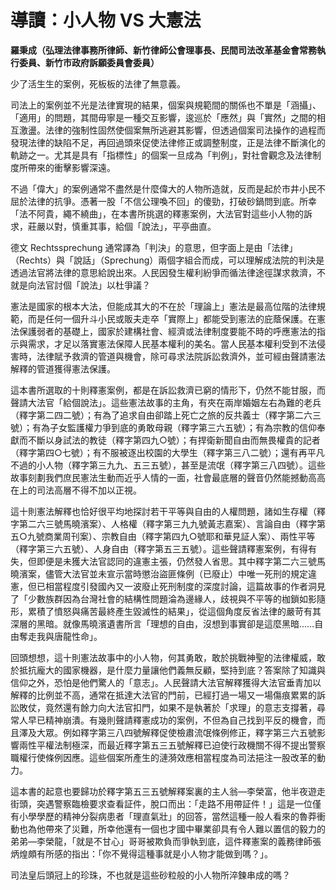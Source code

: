# 導讀：小人物 VS 大憲法

**羅秉成（弘理法律事務所律師、新竹律師公會理事長、民間司法改革基金會常務執行委員、新竹市政府訴願委員會委員）**

少了活生生的案例，死板板的法律了無意義。

司法上的案例並不光是法律實現的結果，個案與規範間的關係也不單是「涵攝」、「適用」的問題，其間毋寧是一種交互影響，逡巡於「應然」與「實然」之間的相互激盪。法律的強制性固然使個案無所逃避其影響，但透過個案司法操作的過程而發現法律的缺陷不足，再回過頭來促使法律修正或調整制度，正是法律不斷演化的軌跡之一。尤其是具有「指標性」的個案一旦成為「判例」，對社會觀念及法律制度所帶來的衝擊影響深遠。

不過「偉大」的案例通常不盡然是什麼偉大的人物所造就，反而是起於市井小民不屈於法律的抗爭。憑著一股「不信公理喚不回」的傻勁，打破砂鍋問到底。所幸「法不阿貴，繩不繞曲」，在本書所挑選的釋憲案例，大法官對這些小人物的訴求，莊嚴以對，慎重其事，給個「說法」，平亭曲直。

德文 Rechtssprechung 通常譯為「判決」的意思，但字面上是由「法律」（Rechts）與「說話」（Sprechung）兩個字組合而成，可以理解成法院的判決是透過法官將法律的意思給說出來。人民因發生權利紛爭而循法律途徑謀求救濟，不就是向法官討個「說法」以杜爭議？

憲法是國家的根本大法，但能成其大的不在於「理論上」憲法是最高位階的法律規範，而是任何一個升斗小民或販夫走卒「實際上」都能受到憲法的庇蔭保護。在憲法保護弱者的基礎上，國家於建構社會、經濟或法律制度要能不時的呼應憲法的指示與需求，才足以落實憲法保障人民基本權利的美名。當人民基本權利受到不法侵害時，法律賦予救濟的管道與機會，除可尋求法院訴訟救濟外，並可經由聲請憲法解釋的管道獲得憲法保護。

這本書所選取的十則釋憲案例，都是在訴訟救濟已窮的情形下，仍然不能甘服，而聲請大法官「給個說法」。這些憲法故事的主角，有夾在兩岸婚姻左右為難的老兵（釋字第二四二號）；有為了追求自由卻踏上死亡之旅的反共義士（釋字第二六三號）；有為子女監護權力爭到底的勇敢母親（釋字第三六五號）；有為宗教的信仰奉獻而不斷以身試法的教徒（釋字第四九○號）；有捍衛新聞自由而無畏權貴的記者（釋字第四○七號）；有不服被逐出校園的大學生（釋字第三八二號）；還有再平凡不過的小人物（釋字第三九九、五三五號），甚至是流氓（釋字第三八四號）。這些故事刻劃我們庶民憲法生動而近乎人情的一面，社會最底層的聲音仍然能撼動高高在上的司法高層不得不加以正視。

這十則憲法解釋也恰好很平均地探討若干平等與自由的人權問題，諸如生存權（釋字第二六三號馬曉濱案）、人格權（釋字第三九九號黃志嘉案）、言論自由（釋字第五○九號商業周刊案）、宗教自由（釋字第四九○號耶和華見証人案）、兩性平等（釋字第三六五號）、人身自由（釋字第五三五號）。這些聲請釋憲案例，有得有失，但即便是未獲大法官認同的違憲主張，仍然發人省思。其中釋字第二六三號馬曉濱案，儘管大法官並未宣示當時懲治盜匪條例（已廢止）中唯一死刑的規定違憲，但已相當程度引發國內又一波廢止死刑制度的深度討論，這篇故事的作者洞見了「少數族群因為台灣社會的結構性問題淪為邊緣人，歧視與不平等的枷鎖如影隨形，累積了憤怒與痛苦最終產生毀滅性的結果」，從這個角度反省法律的嚴苛有其深層的黑暗。就像馬曉濱遺書所言「理想的自由，沒想到事實卻是這麼黑暗……自由奪走我與唐龍性命」。

回頭想想，這十則憲法故事中的小人物，何其勇敢，敢於挑戰神聖的法律權威，敢於抵抗龐大的國家機器，是什麼力量讓他們義無反顧，堅持到底？答案除了知識與信仰之外，恐怕是他們驚人的「意志」。人民聲請大法官解釋獲得大法官垂青加以解釋的比例並不高，通常在抵達大法官的門前，已經打過一場又一場傷痕累累的訴訟敗仗，竟然還有餘力向大法官扣門，如果不是執著於「求理」的意志支撐著，尋常人早已精神崩潰。有幾則聲請釋憲成功的案例，不但為自己找到平反的機會，而且澤及大眾。例如釋字第三八四號解釋促使檢肅流氓條例修正，釋字第三六五號影響兩性平權法制極深，而最近釋字第五三五號解釋已迫使行政機關不得不提出警察職權行使條例因應。這些個案所產生的漣漪效應相當程度為司法挹注一股改革的動力。

這本書的起意也要歸功於釋字第五三五號解釋案裏的主人翁—李榮富，他半夜遊走街頭，突遇警察臨檢要求查看証件，脫口而出：「走路不用帶証件！」這是一位僅有小學學歷的精神分裂病患者「理直氣壯」的回答，當然這種一般人看來的魯莽衝動也為他帶來了災難，所幸他還有一個也才國中畢業卻具有令人難以置信的毅力的弟弟—李榮龍，「就是不甘心」哥哥被欺負而爭執到底，這件釋憲案的義務律師張炳煌頗有所感的指出：「你不覺得這種事就是小人物才能做到嗎？」。

司法皇后頭冠上的珍珠，不也就是這些砂粒般的小人物所淬鍊串成的嗎？
